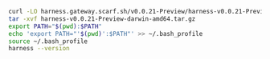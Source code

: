 ```bash
curl -LO harness.gateway.scarf.sh/v0.0.21-Preview/harness-v0.0.21-Preview-darwin-amd64.tar.gz
tar -xvf harness-v0.0.21-Preview-darwin-amd64.tar.gz 
export PATH="$(pwd):$PATH" 
echo 'export PATH="'$(pwd)':$PATH"' >> ~/.bash_profile  
source ~/.bash_profile 
harness --version
```

<!---
Non Scarf cURL
curl -LO https://github.com/harness/harness-cli/releases/download/v0.0.21-Preview/harness-v0.0.21-Preview-darwin-amd64.tar.gz 
-->

<!---
Scarf cURL
curl -LO harness.gateway.scarf.sh/v0.0.21-Preview/harness-v0.0.21-Preview-darwin-amd64.tar.gz
-->
